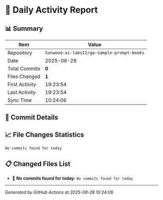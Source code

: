 # 📅 Daily Activity Report

## 📊 Summary
| Item | Value |
|------|-------|
| Repository | `Sunwood-ai-labsII/ga-sample-prompt-books` |
| Date | 2025-08-28 |
| Total Commits | **0** |
| Files Changed | **1** |
| First Activity | 19:23:54 |
| Last Activity | 19:23:54 |
| Sync Time | 10:24:06 |

## 📝 Commit Details

## 📈 File Changes Statistics

```diff
No commits found for today
```

## 📋 Changed Files List

- 📝 **No commits found for today:** `No commits found for today`

---
*Generated by GitHub Actions at 2025-08-28 10:24:06*
